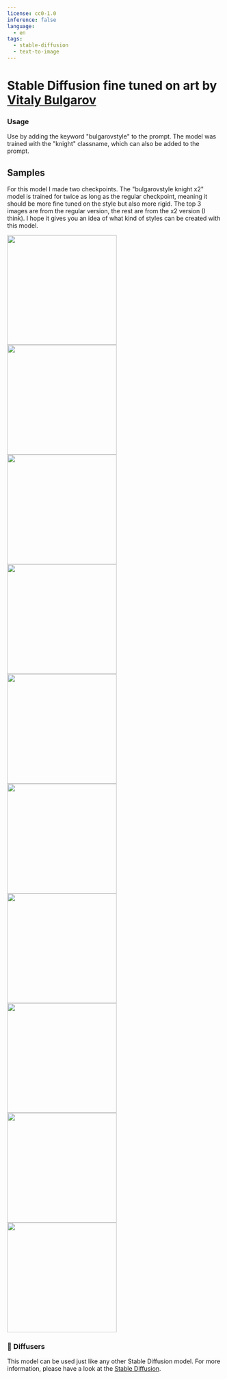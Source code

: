 ```yaml
---
license: cc0-1.0
inference: false
language:
  - en
tags:
  - stable-diffusion
  - text-to-image
---
```


# Stable Diffusion fine tuned on art by [Vitaly Bulgarov](https://www.artstation.com/vbulgarov)

### Usage
Use by adding the keyword "bulgarovstyle" to the prompt. The model was trained with the "knight" classname, which can also be added to the prompt.

## Samples
For this model I made two checkpoints. The "bulgarovstyle knight x2" model is trained for twice as long as the regular checkpoint, meaning it should be more fine tuned on the style but also more rigid. The top 3 images are from the regular version, the rest are from the x2 version (I think). I hope it gives you an idea of what kind of styles can be created with this model.

<img src="https://huggingface.co/Froddan/bulgarov/resolve/main/dog_v1_1.png" width="256px"/>
<img src="https://huggingface.co/Froddan/bulgarov/resolve/main/greg_v1.png" width="256px"/>
<img src="https://huggingface.co/Froddan/bulgarov/resolve/main/greg3.png" width="256px"/>
<img src="https://huggingface.co/Froddan/bulgarov/resolve/main/index4.png" width="256px"/>
<img src="https://huggingface.co/Froddan/bulgarov/resolve/main/index_1600_2.png" width="256px"/>
<img src="https://huggingface.co/Froddan/bulgarov/resolve/main/index_1600_4.png" width="256px"/>
<img src="https://huggingface.co/Froddan/bulgarov/resolve/main/tmp1zir5pbb.png" width="256px"/>
<img src="https://huggingface.co/Froddan/bulgarov/resolve/main/tmp6lk0vp7p.png" width="256px"/>
<img src="https://huggingface.co/Froddan/bulgarov/resolve/main/tmpgabti6yx.png" width="256px"/>
<img src="https://huggingface.co/Froddan/bulgarov/resolve/main/tmpgvytng2n.png" width="256px"/>

### 🧨 Diffusers

This model can be used just like any other Stable Diffusion model. For more information,
please have a look at the [Stable Diffusion](https://huggingface.co/docs/diffusers/api/pipelines/stable_diffusion).

